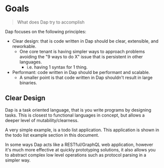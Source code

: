 # Goals

> What does Dap try to accomplish

Dap focuses on the following principles:

- Clear design: that is code written in Dap should be clear, extensible, and reworkable.
  - One core tenant is having simpler ways to approach problems avoiding the "9 ways to do X" issue that is persistent in other languages.
    - i.e. having 1 syntax for 1 thing.
- Performant: code written in Dap should be performant and scalable.
  - A smaller point is that code written in Dap shouldn't result in large binaries.

## Clear Design

Dap is a task oriented language, that is you write programs by designing tasks.  This is closest to functional languages in concept, but allows a deeper level of mutability/clearness.

A very simple example, is a todo list application.  This application is shown in the todo list example section in this document.

In some ways Dap acts like a RESTful/GraphQL web application, however it's much more effective at quickly prototyping solutions, it also allows you to abstract complex low level operations such as protocol parsing in a simpler way.
